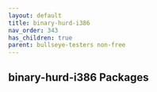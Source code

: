 ```yaml
---
layout: default
title: binary-hurd-i386
nav_order: 343
has_children: true
parent: bullseye-testers non-free
---
```


## binary-hurd-i386 Packages
